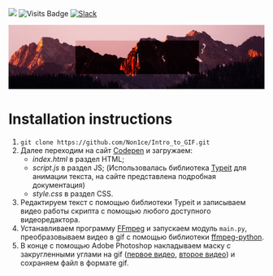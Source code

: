 [![](https://img.shields.io/badge/Production-Non1ce-533849?style=flat&logo=appveyor)](https://github.com/Non1ce)
![Visits Badge](https://badges.pufler.dev/visits/Non1ce/Intro_to_GIF?style=flat&logo=appveyor&color=533849) 
[![Slack](https://img.shields.io/badge/Slack-533849?style=flat&logo=Slack&logoColor=white)](https://opendatascience.slack.com/team/U0242E4H1MH)

![](https://github.com/Non1ce/Image_Non1ce/blob/no_nice/GIF.gif)

# Installation instructions
1) `git clone https://github.com/Non1ce/Intro_to_GIF.git`
2) Далее переходим на сайт [Codepen](https://codepen.io) и загружаем:
   * *index.html* в раздел HTML;
   * *script.js* в раздел JS; (Использовалась библиотека [Typeit](https://typeitjs.com) для анимации текста, на сайте представлена подробная документация)
   * *style.css* в раздел CSS. 
3) Редактируем текст с помощью библиотеки Typeit и записываем видео работы скрипта с помощью любого доступного видеоредактора.
4) Устанавливаем программу [FFmpeg](https://ffmpeg.org) и запускаем модуль `main.py`, преобразовываем видео в gif с помощью библиотеки [ffmpeg-python](https://github.com/kkroening/ffmpeg-python). 
5) В конце с помощью Adobe Photoshop накладываем маску с закругленными углами на gif ([первое видео](https://www.youtube.com/watch?v=Ppdb6iodDgI), [второе видео](https://www.youtube.com/watch?v=6YoX8Soz7_8)) и сохраняем файл в формате gif.
